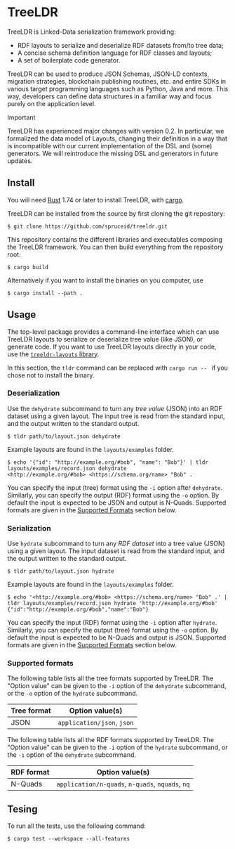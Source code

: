 # TreeLDR

TreeLDR is Linked-Data serialization framework providing:
  - RDF layouts to serialize and deserialize RDF datasets from/to tree data;
  - A concise schema definition language for RDF classes and layouts;
  - A set of boilerplate code generator.

TreeLDR can be used to produce JSON Schemas, JSON-LD contexts, migration
strategies, blockchain publishing routines, etc. and entire SDKs in various
target programming languages such as Python, Java and more. This way, developers
can define data structures in a familiar way and focus purely on the application
level.

> [!IMPORTANT]
> TreeLDR has experienced major changes with version 0.2. In particular, we
> formalized the data model of Layouts, changing their definition in a way that
> is incompatible with our current implementation of the DSL and (some)
> generators. We will reintroduce the missing DSL and generators in future
> updates.

## Install

You will need [Rust](https://rust-lang.org) 1.74 or later
to install TreeLDR, with [cargo](https://doc.rust-lang.org/cargo/).

TreeLDR can be installed from the source by first cloning
the git repository:
```console
$ git clone https://github.com/spruceid/treeldr.git
```

This repository contains the different libraries and executables composing
the TreeLDR framework.
You can then build everything from the repository root:
```console
$ cargo build
```

Alternatively if you want to install the binaries on you computer, use
```console
$ cargo install --path .
```

## Usage

The top-level package provides a command-line interface which can use TreeLDR
layouts to serialize or deserialize tree value (like JSON), or generate code.
If you want to use TreeLDR layouts directly in your code, use the
[`treeldr-layouts` library](treeldr-layouts).

In this section, the `tldr` command can be replaced with `cargo run -- ` if
you chose not to install the binary.

### Deserialization

Use the `dehydrate` subcommand to turn any *tree value* (JSON) into an RDF
dataset using a given layout.
The input tree is read from the standard input, and the output written to the
standard output.

```console
$ tldr path/to/layout.json dehydrate
```

Example layouts are found in the `layouts/examples` folder.
```console
$ echo '{"id": "http://example.org/#bob", "name": "Bob"}' | tldr layouts/examples/record.json dehydrate
<http://example.org/#bob> <https://schema.org/name> "Bob" .
```

You can specify the input (tree) format using the `-i` option after `dehydrate`.
Similarly, you can specify the output (RDF) format using the `-o` option.
By default the input is expected to be JSON and output is N-Quads.
Supported formats are given in the [Supported Formats](#supported-formats)
section below.

### Serialization

Use `hydrate` subcommand to turn any *RDF dataset* into a tree value (JSON)
using a given layout.
The input dataset is read from the standard input, and the output written to the
standard output.

```console
$ tldr path/to/layout.json hydrate
```

Example layouts are found in the `layouts/examples` folder.
```console
$ echo '<http://example.org/#bob> <https://schema.org/name> "Bob" .' | tldr layouts/examples/record.json hydrate 'http://example.org/#bob'
{"id":"http://example.org/#bob","name":"Bob"}
```

You can specify the input (RDF) format using the `-i` option after `hydrate`.
Similarly, you can specify the output (tree) format using the `-o` option.
By default the input is expected to be N-Quads and output is JSON.
Supported formats are given in the [Supported Formats](#supported-formats)
section below.

### Supported formats

The following table lists all the tree formats supported by TreeLDR.
The "Option value" can be given to the `-i` option of the `dehydrate`
subcommand, or the `-o` option of the `hydrate` subcommand.

| Tree format | Option value(s)                                  |
| ----------- | ------------------------------------------------ |
| JSON        | `application/json`, `json`                       |

The following table lists all the RDF formats supported by TreeLDR.
The "Option value" can be given to the `-i` option of the `hydrate` subcommand,
or the `-i` option of the `dehydrate` subcommand.

| RDF format  | Option value(s)                                  |
| ----------- | ------------------------------------------------ |
| N-Quads     | `application/n-quads`, `n-quads`, `nquads`, `nq` |

## Tesing

To run all the tests, use the following command:
```console
$ cargo test --workspace --all-features
```